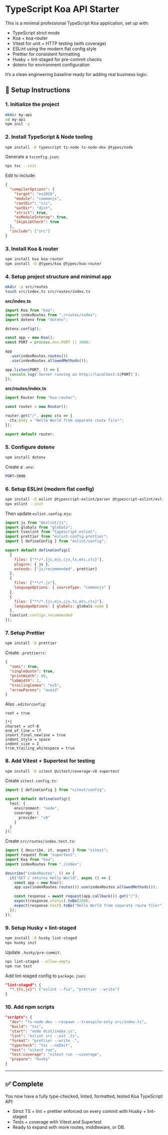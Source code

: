 # TypeScript Koa API Starter

This is a minimal professional TypeScript Koa application, set up with:

- TypeScript strict mode
- Koa + koa-router
- Vitest for unit + HTTP testing (with coverage)
- ESLint using the modern flat config style
- Prettier for consistent formatting
- Husky + lint-staged for pre-commit checks
- dotenv for environment configuration

It’s a clean engineering baseline ready for adding real business logic.

## 🚀 Setup Instructions

### 1. Initialize the project

```bash
mkdir my-api
cd my-api
npm init -y
```

### 2. Install TypeScript & Node tooling

```bash
npm install -D typescript ts-node ts-node-dev @types/node
```

Generate a `tsconfig.json`:

```bash
npx tsc --init
```

Edit to include:

```json
{
  "compilerOptions": {
    "target": "es2019",
    "module": "commonjs",
    "rootDir": "src",
    "outDir": "dist",
    "strict": true,
    "esModuleInterop": true,
    "skipLibCheck": true
  },
  "include": ["src"]
}
```

### 3. Install Koa & router

```bash
npm install koa koa-router
npm install -D @types/koa @types/koa-router
```

### 4. Setup project structure and minimal app

```bash
mkdir -p src/routes
touch src/index.ts src/routes/index.ts
```

**src/index.ts**

```typescript
import Koa from "koa";
import indexRoutes from "./routes/index";
import dotenv from "dotenv";

dotenv.config();

const app = new Koa();
const PORT = process.env.PORT || 3000;

app
  .use(indexRoutes.routes())
  .use(indexRoutes.allowedMethods());

app.listen(PORT, () => {
  console.log(`Server running on http://localhost:${PORT}`);
});
```

**src/routes/index.ts**

```typescript
import Router from "koa-router";

const router = new Router();

router.get("/", async ctx => {
  ctx.body = "Hello World from separate route file!";
});

export default router;
```

### 5. Configure dotenv

```bash
npm install dotenv
```

Create a `.env`:

```bash
PORT=3000
```

### 6. Setup ESLint (modern flat config)

```bash
npm install -D eslint @typescript-eslint/parser @typescript-eslint/eslint-plugin @eslint/js eslint-config-prettier globals
npx eslint --init
```

Then update `eslint.config.mjs`:

```javascript
import js from "@eslint/js";
import globals from "globals";
import tseslint from "typescript-eslint";
import prettier from "eslint-config-prettier";
import { defineConfig } from "eslint/config";

export default defineConfig([
  {
    files: ["**/*.{js,mjs,cjs,ts,mts,cts}"],
    plugins: { js },
    extends: ["js/recommended", prettier]
  },
  {
    files: ["**/*.js"],
    languageOptions: { sourceType: "commonjs" }
  },
  {
    files: ["**/*.{js,mjs,cjs,ts,mts,cts}"],
    languageOptions: { globals: globals.node }
  },
  tseslint.configs.recommended
]);
```

### 7. Setup Prettier

```bash
npm install -D prettier
```

Create `.prettierrc`:

```json
{
  "semi": true,
  "singleQuote": true,
  "printWidth": 80,
  "tabWidth": 2,
  "trailingComma": "es5",
  "arrowParens": "avoid"
}
```

Also `.editorconfig`:

```
root = true

[*]
charset = utf-8
end_of_line = lf
insert_final_newline = true
indent_style = space
indent_size = 2
trim_trailing_whitespace = true
```

### 8. Add Vitest + Supertest for testing

```bash
npm install -D vitest @vitest/coverage-v8 supertest
```

Create `vitest.config.ts`:

```typescript
import { defineConfig } from "vitest/config";

export default defineConfig({
  test: {
    environment: "node",
    coverage: {
      provider: "v8"
    }
  }
});
```

Create `src/routes/index.test.ts`:

```typescript
import { describe, it, expect } from "vitest";
import request from "supertest";
import Koa from "koa";
import indexRoutes from "./index";

describe("indexRoutes", () => {
  it("GET / returns Hello World", async () => {
    const app = new Koa();
    app.use(indexRoutes.routes()).use(indexRoutes.allowedMethods());

    const response = await request(app.callback()).get("/");
    expect(response.status).toBe(200);
    expect(response.text).toBe("Hello World from separate route file!");
  });
});
```

### 9. Setup Husky + lint-staged

```bash
npm install -D husky lint-staged
npx husky init
```

Update `.husky/pre-commit`:

```bash
npx lint-staged --allow-empty
npm run test
```

Add lint-staged config to `package.json`:

```json
"lint-staged": {
  "*.{ts,js}": ["eslint --fix", "prettier --write"]
}
```

### 10. Add npm scripts

```json
"scripts": {
  "dev": "ts-node-dev --respawn --transpile-only src/index.ts",
  "build": "tsc",
  "start": "node dist/index.js",
  "lint": "eslint src --ext .ts",
  "format": "prettier --write .",
  "typecheck": "tsc --noEmit",
  "test": "vitest run",
  "test:coverage": "vitest run --coverage",
  "prepare": "husky"
}
```

---

## ✅ Complete

You now have a fully type-checked, linted, formatted, tested Koa TypeScript API:

- Strict TS + lint + prettier enforced on every commit with Husky + lint-staged
- Tests + coverage with Vitest and Supertest
- Ready to expand with more routes, middleware, or DB.